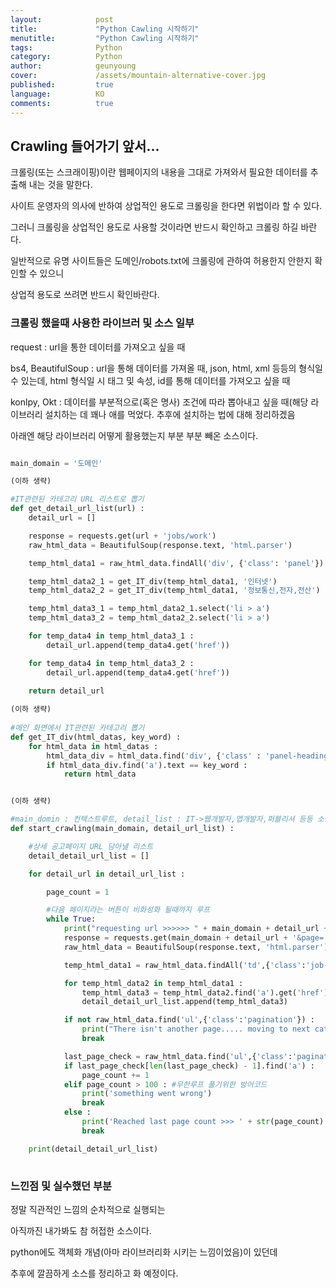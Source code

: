 ```yaml
---
layout:            post
title:             "Python Cawling 시작하기"
menutitle:         "Python Cawling 시작하기"
tags:              Python
category:          Python
author:            geunyoung
cover:             /assets/mountain-alternative-cover.jpg
published:         true
language:          KO
comments:          true
---
```


## Crawling 들어가기 앞서...

크롤링(또는 스크래이핑)이란 웹페이지의 내용을 그대로 가져와서 필요한 데이터를 추출해 내는 것을 말한다.

사이트 운영자의 의사에 반하여 상업적인 용도로 크롤링을 한다면 위법이라 할 수 있다.

그러니 크롤링을 상업적인 용도로 사용할 것이라면 반드시 확인하고 크롤링 하길 바란다.

일반적으로 유명 사이트들은 도메인/robots.txt에 크롤링에 관하여 허용한지 안한지 확인할 수 있으니

상업적 용도로 쓰려면 반드시 확인바란다.



### 크롤링 했을때 사용한 라이브러 및 소스 일부

request : url을 통한 데이터를 가져오고 싶을 때

bs4, BeautifulSoup : url을 통해 데이터를 가져올 때, json, html, xml 등등의 형식일 수 있는데, html 형식일 시 태그 및 속성, id를 통해 데이터를 가져오고 싶을 때

konlpy, Okt : 데이터를 부분적으로(혹은 명사) 조건에 따라 뽑아내고 싶을 때(해당 라이브러리 설치하는 데 꽤나 애를 먹었다. 추후에 설치하는 법에 대해 정리하겠음 

아래엔 해당 라이브러리 어떻게 활용했는지 부분 부분 빼온 소스이다.

```python

main_domain = '도메인'

(이하 생략)

#IT관련된 카테고리 URL 리스트로 뽑기
def get_detail_url_list(url) :
    detail_url = []

    response = requests.get(url + 'jobs/work')
    raw_html_data = BeautifulSoup(response.text, 'html.parser')

    temp_html_data1 = raw_html_data.findAll('div', {'class': 'panel'})

    temp_html_data2_1 = get_IT_div(temp_html_data1, '인터넷')
    temp_html_data2_2 = get_IT_div(temp_html_data1, '정보통신,전자,전산')

    temp_html_data3_1 = temp_html_data2_1.select('li > a')
    temp_html_data3_2 = temp_html_data2_2.select('li > a')

    for temp_data4 in temp_html_data3_1 :
        detail_url.append(temp_data4.get('href'))

    for temp_data4 in temp_html_data3_2 :
        detail_url.append(temp_data4.get('href'))

    return detail_url
    
(이하 생략)
    
#메인 화면에서 IT관련된 카테고리 뽑기
def get_IT_div(html_datas, key_word) :
    for html_data in html_datas :
        html_data_div = html_data.find('div', {'class' : 'panel-heading'})
        if html_data_div.find('a').text == key_word :
            return html_data


(이하 생략)

#main_domin : 컨텍스트루트, detail_list : IT->웹개발자,앱개발자,퍼블리셔 등등 소분류 카테고리 접근 URL
def start_crawling(main_domain, detail_url_list) :

    #상세 공고페이지 URL 담아낼 리스트
    detail_detail_url_list = []

    for detail_url in detail_url_list :

        page_count = 1

        #다음 페이지라는 버튼이 비화성화 될때까지 루프
        while True:
            print("requesting url >>>>>> " + main_domain + detail_url + '&page=' + str(page_count))
            response = requests.get(main_domain + detail_url + '&page=' + str(page_count))
            raw_html_data = BeautifulSoup(response.text, 'html.parser')

            temp_html_data1 = raw_html_data.findAll('td',{'class':'job-title'})

            for temp_html_data2 in temp_html_data1 :
                temp_html_data3 = temp_html_data2.find('a').get('href')
                detail_detail_url_list.append(temp_html_data3)

            if not raw_html_data.find('ul',{'class':'pagination'}) :
                print("There isn't another page..... moving to next category")
                break

            last_page_check = raw_html_data.find('ul',{'class':'pagination'}).findAll('li')
            if last_page_check[len(last_page_check) - 1].find('a') :
                page_count += 1
            elif page_count > 100 : #무한루프 풀기위한 방어코드
                print('something went wrong')
                break
            else :
                print('Reached last page count >>> ' + str(page_count) + "..... moving to next category")
                break

    print(detail_detail_url_list)
	    
```



### 느낀점 및 실수했던 부분

정말 직관적인 느낌의 순차적으로 실행되는

아직까진 내가봐도 참 허접한 소스이다.

python에도 객체화 개념(아마 라이브러리화 시키는 느낌이었음)이 있던데

추후에 깔끔하게 소스를 정리하고 화 예정이다.


